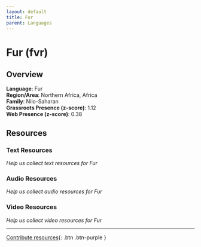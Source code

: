 ```yaml
---
layout: default
title: Fur
parent: Languages
---
```


# Fur (fvr)

## Overview

**Language**: Fur  
**Region/Area**: Northern Africa, Africa  
**Family**: Nilo-Saharan  
**Grassroots Presence (z-score)**: 1.12  
**Web Presence (z-score)**: 0.38  

## Resources

### Text Resources
*Help us collect text resources for Fur*

### Audio Resources
*Help us collect audio resources for Fur*

### Video Resources
*Help us collect video resources for Fur*

---

[Contribute resources](https://forms.office.com/e/1SfLJx3u1r){: .btn .btn-purple }

